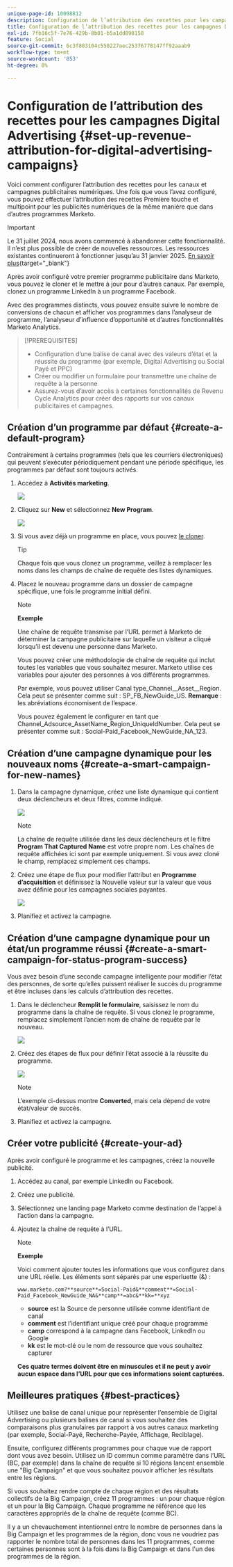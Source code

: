 ```yaml
---
unique-page-id: 10098812
description: Configuration de l’attribution des recettes pour les campagnes Digital Advertising - Documents Marketo - Documentation du produit
title: Configuration de l’attribution des recettes pour les campagnes Digital Advertising
exl-id: 7fb16c5f-7e76-429b-8b01-b5a1dd898158
feature: Social
source-git-commit: 6c3f803104c550227aec25376778147ff92aaab9
workflow-type: tm+mt
source-wordcount: '853'
ht-degree: 0%

---
```


# Configuration de l’attribution des recettes pour les campagnes Digital Advertising {#set-up-revenue-attribution-for-digital-advertising-campaigns}

Voici comment configurer l’attribution des recettes pour les canaux et campagnes publicitaires numériques. Une fois que vous l’avez configuré, vous pouvez effectuer l’attribution des recettes Première touche et multipoint pour les publicités numériques de la même manière que dans d’autres programmes Marketo.

>[!IMPORTANT]
>
>Le 31 juillet 2024, nous avons commencé à abandonner cette fonctionnalité. Il n’est plus possible de créer de nouvelles ressources. Les ressources existantes continueront à fonctionner jusqu’au 31 janvier 2025. [En savoir plus](https://nation.marketo.com/t5/employee-blogs/marketo-engage-social-features-deprecation/ba-p/351977){target="_blank"}

Après avoir configuré votre premier programme publicitaire dans Marketo, vous pouvez le cloner et le mettre à jour pour d’autres canaux. Par exemple, clonez un programme LinkedIn à un programme Facebook.

Avec des programmes distincts, vous pouvez ensuite suivre le nombre de conversions de chacun et afficher vos programmes dans l’analyseur de programme, l’analyseur d’influence d’opportunité et d’autres fonctionnalités Marketo Analytics.

>[!PREREQUISITES]
>
>* Configuration d’une balise de canal avec des valeurs d’état et la réussite du programme (par exemple, Digital Advertising ou Social Payé et PPC)
>* Créer ou modifier un formulaire pour transmettre une chaîne de requête à la personne
>* Assurez-vous d’avoir accès à certaines fonctionnalités de Revenu Cycle Analytics pour créer des rapports sur vos canaux publicitaires et campagnes.

## Création d’un programme par défaut {#create-a-default-program}

Contrairement à certains programmes (tels que les courriers électroniques) qui peuvent s’exécuter périodiquement pendant une période spécifique, les programmes par défaut sont toujours activés.

1. Accédez à **Activités marketing**.

   ![](assets/login-marketing-activities-5.png)

1. Cliquez sur **New** et sélectionnez **New Program**.

   ![](assets/image2016-3-14-15-52-0.png)

1. Si vous avez déjà un programme en place, vous pouvez [le cloner](/help/marketo/product-docs/core-marketo-concepts/programs/working-with-programs/clone-a-program.md).

   >[!TIP]
   >
   >Chaque fois que vous clonez un programme, veillez à remplacer les noms dans les champs de chaîne de requête des listes dynamiques.

1. Placez le nouveau programme dans un dossier de campagne spécifique, une fois le programme initial défini.

   >[!NOTE]
   >
   >**Exemple**
   >
   >Une chaîne de requête transmise par l’URL permet à Marketo de déterminer la campagne publicitaire sur laquelle un visiteur a cliqué lorsqu’il est devenu une personne dans Marketo.
   >
   >Vous pouvez créer une méthodologie de chaîne de requête qui inclut toutes les variables que vous souhaitez mesurer. Marketo utilise ces variables pour ajouter des personnes à vos différents programmes.
   >
   >Par exemple, vous pouvez utiliser Canal type_Channel__Asset__Region. Cela peut se présenter comme suit : SP_FB_NewGuide_US. **Remarque** : les abréviations économisent de l’espace.
   >
   >Vous pouvez également le configurer en tant que Channel_Adsource_AssetName_Region_UniqueIdNumber. Cela peut se présenter comme suit : Social-Paid_Facebook_NewGuide_NA_123.

## Création d’une campagne dynamique pour les nouveaux noms {#create-a-smart-campaign-for-new-names}

1. Dans la campagne dynamique, créez une liste dynamique qui contient deux déclencheurs et deux filtres, comme indiqué.

   ![](assets/image2016-3-23-13-3a59-3a24.png)

   >[!NOTE]
   >
   >La chaîne de requête utilisée dans les deux déclencheurs et le filtre **Program That Captured Name** est votre propre nom. Les chaînes de requête affichées ici sont par exemple uniquement. Si vous avez cloné le champ, remplacez simplement ces champs.

1. Créez une étape de flux pour modifier l’attribut en **Programme d’acquisition** et définissez la Nouvelle valeur sur la valeur que vous avez définie pour les campagnes sociales payantes.

   ![](assets/image2016-3-14-14-3a58-3a6.png)

1. Planifiez et activez la campagne.

## Création d’une campagne dynamique pour un état/un programme réussi {#create-a-smart-campaign-for-status-program-success}

Vous avez besoin d’une seconde campagne intelligente pour modifier l’état des personnes, de sorte qu’elles puissent réaliser le succès du programme et être incluses dans les calculs d’attribution des recettes.

1. Dans le déclencheur **Remplit le formulaire**, saisissez le nom du programme dans la chaîne de requête. Si vous clonez le programme, remplacez simplement l’ancien nom de chaîne de requête par le nouveau.

   ![](assets/image2016-3-23-14-3a7-3a20.png)

1. Créez des étapes de flux pour définir l’état associé à la réussite du programme.

   ![](assets/image2016-3-14-15-3a9-3a29.png)

   >[!NOTE]
   >
   >L’exemple ci-dessus montre **Converted**, mais cela dépend de votre état/valeur de succès.

1. Planifiez et activez la campagne.

## Créer votre publicité {#create-your-ad}

Après avoir configuré le programme et les campagnes, créez la nouvelle publicité.

1. Accédez au canal, par exemple LinkedIn ou Facebook.
1. Créez une publicité.
1. Sélectionnez une landing page Marketo comme destination de l’appel à l’action dans la campagne.
1. Ajoutez la chaîne de requête à l’URL.

   >[!NOTE]
   >
   >**Exemple**
   >
   >Voici comment ajouter toutes les informations que vous configurez dans une URL réelle. Les éléments sont séparés par une esperluette (&amp;) :
   >
   >`www.marketo.com?**source**=Social-Paid&**comment**=Social-Paid_Facebook_NewGuide_NA&**camp**=abc&**kk=**xyz`
   >
   >* **source** est la Source de personne utilisée comme identifiant de canal
   >* **comment** est l’identifiant unique créé pour chaque programme
   >* **camp** correspond à la campagne dans Facebook, LinkedIn ou Google
   >* **kk** est le mot-clé ou le nom de ressource que vous souhaitez capturer
   >
   >**Ces quatre termes doivent être en minuscules et il ne peut y avoir aucun espace dans l’URL pour que ces informations soient capturées.**

## Meilleures pratiques {#best-practices}

Utilisez une balise de canal unique pour représenter l’ensemble de Digital Advertising ou plusieurs balises de canal si vous souhaitez des comparaisons plus granulaires par rapport à vos autres canaux marketing (par exemple, Social-Payé, Recherche-Payée, Affichage, Reciblage).

Ensuite, configurez différents programmes pour chaque vue de rapport dont vous avez besoin. Utilisez un ID commun comme paramètre dans l’URL (BC, par exemple) dans la chaîne de requête si 10 régions lancent ensemble une &quot;Big Campaign&quot; et que vous souhaitez pouvoir afficher les résultats entre les régions.

Si vous souhaitez rendre compte de chaque région et des résultats collectifs de la Big Campaign, créez 11 programmes : un pour chaque région et un pour la Big Campaign. Chaque programme ne référence que les caractères appropriés de la chaîne de requête (comme BC).

Il y a un chevauchement intentionnel entre le nombre de personnes dans la Big Campaign et les programmes de la région, donc vous ne voudriez pas rapporter le nombre total de personnes dans les 11 programmes, comme certaines personnes sont à la fois dans la Big Campaign et dans l&#39;un des programmes de la région.
